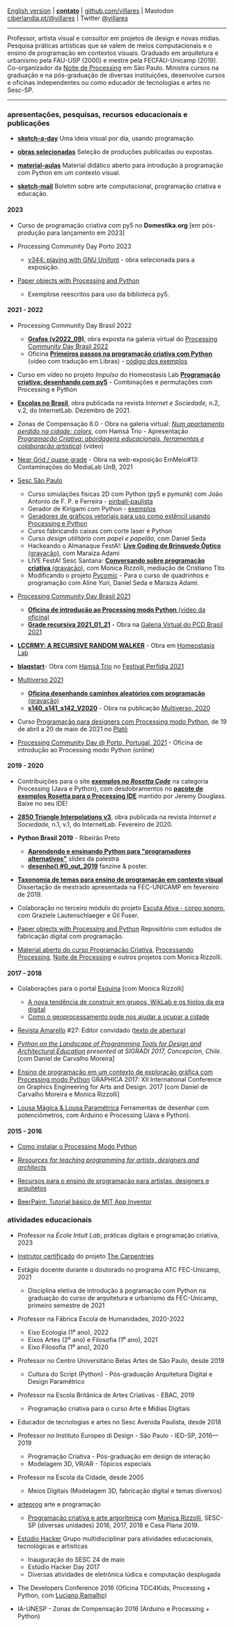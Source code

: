 
 [English version](http://villares.github.io/README-EN)
 | [**contato**](http://abav.lugaralgum.com/contato)
 | [github.com/villares](http://github.com/villares)
 | Mastodon <a rel="me" href="https://ciberlandia.pt/@villares">ciberlandia.pt/@villares</a>
 | Twitter [@villares](http://twitter.com/villares)

----

Professor, artista visual e consultor em projetos de design e novas mídias. Pesquisa práticas artísticas que se valem de meios computacionais e o ensino de programação em contextos visuais. Graduado em arquitetura e urbanismo pela FAU-USP (2000) e mestre pela FECFAU-Unicamp (2019). Co-organizador da [Noite de Processing](https://garoa.net.br/wiki/Noite_de_Processing) em São Paulo. Ministra cursos na graduação e na pós-graduação de diversas instituições, desenvolve cursos e oficinas independentes ou como educador de tecnologias e artes no Sesc-SP. 

----

### apresentações, pesquisas, recursos educacionais e publicações

- [**sketch-a-day**](https://abav.lugaralgum.com/sketch-a-day) Uma ideia visual por dia, usando programação.

- [**obras selecionadas**](selected-work/index.md) Seleção de produções publicadas ou expostas.

- [**material-aulas**](https://abav.lugaralgum.com/material-aulas) Material didático aberto para introdução à programação
com Python em um contexto visual.

- [**sketch-mail**](https://abav.lugaralgum.com/sketch-mail)  Boletim sobre  arte computacional, programação criativa e educação.

#### 2023

- Curso de programação criativa com py5 no **Domestika.org** [em pós-produção para lançamento em 2023]

- Processing Community Day Porto 2023
   - [v344: playing with GNU Unifont](abav.lugaralgum.com/selected-work/v344/) - obra selecionada para a exposição.

- [Paper objects with Processing and Python](https://abav.lugaralgum.com/Paper-objects-with-Processing-and-Python/) 
   - Exemplose reescritos para uso da biblioteca py5.

#### 2021 - 2022

- Processing Community Day Brasil 2022
     - [**Grafos (v2022_09)**](https://abav.lugaralgum.com/selected-work/grafos-2022-09/), obra exposta na galeria virtual do [Processing Community Day Brasil 2022](https://pcd2022.encontrosdigitais.com.br/galeria/)
     - Oficina [**Primeiros passos na programação criativa com Python**](https://www.youtube.com/watch?v=1JOigKDODsg&list=PLCSyFEVJoho6xaic1oBtiwf8xZCAezIp1&index=11) (vídeo com tradução em Libras) - [código dos exemplos](https://gist.github.com/villares/f2fddca034bce52c5cb0fccd7a505396)
     
- Curso em vídeo no projeto *Impulso* do Homeostasis Lab [**Programação criativa: desenhando com py5**](https://homeostasislab.org/cursos/info/131) - Combinações e permutações com Processing e Python

- [**Escolas no Brasil**](https://revista.internetlab.org.br/escolas-no-brasil/), obra publicada na revista *Internet e Sociedade,* n.2, v.2, do InternetLab. Dezembro de 2021.
 
- Zonas de Compensação 8.0
      - Obra na galeria virtual: [*Num apartamento perdido na cidade: colors*](https://www.youtube.com/watch?v=pz2nTNICrkc), com Hamsá Trio
      - Apresentação [*Programação Criativa:  abordagens educacionais, ferramentas e colaboração artística*)](https://www.youtube.com/watch?v=kYSzygN1EV8) (vídeo)

- [Near Grid / quase grade](https://emmeio13.medialab.unb.br/near-grid/) - Obra na web-exposição EmMeio#13: Contaminações do MediaLab UnB, 2021 
 
- [Sesc São Paulo](https://sescsp.org.br)
     -  Curso simulações físicas 2D com Python (py5 e pymunk) com João Antonio de F. P. e Ferreira - [pinball-paulista](https://github.com/villares/pymunk-pinball-paulista)
     -  Gerador de Kirigami com Python - [exemplos](https://gist.github.com/villares/76f574c4eb750c68fbbb360d7f1754bb)
     -  [Geradores de gráficos vetoriais para uso como estêncil usando Processing e Python](https://github.com/villares/py_estencil)
     -  Curso fabricando caixas com corte laser e Python
     -  Curso *design utilitário com papel e papelão*, com Daniel Seda
     -  Hackeando o Almanaque FestA!: [**Live Coding de Brinquedo Óptico** (gravação)](https://www.youtube.com/watch?v=olSL2MdzKNk), com Maraiza Adami
     -  LIVE FestA! Sesc Santana: [**Conversando sobre programação criativa** (gravação)](https://www.youtube.com/watch?v=tUqXdc9SJCs), com Monica Rizzolli, mediação de Cristiano Tito
     -  Modificando o projeto [Pycomic](http://github.com/webtiras) - Para o curso de quadrinhos e programação com Aline Yuri, Daniel Seda e Maraiza Adami.  
- [Processing Community Day Brasil 2021](https://pcd.encontrosdigitais.com.br)
    - [**Oficina de introdução ao Processing modo Python** (vídeo da oficina)](https://youtu.be/Lhk3huuxs3g) 
    - [**Grade recursiva 2021_01_21**](https://abav.lugaralgum.com/selected-work/recursive-grid/) - Obra na [Galeria Virtual do PCD Brasil 2021](https://pcd.encontrosdigitais.com.br/galeria/) 
      
- [**LCCRMY: A RECURSIVE RANDOM WALKER**](https://abav.lugaralgum.com/selected-work/LCCRMY_v2021_04_30/) - Obra em [Homeostasis Lab](https://homeostasislab.org/)

- [**blaqstart**](https://www.lugaralgum.com/hamsatrio/blaqstar/)- Obra com [Hamsá Trio](https://hamsatrio.lugaralgum.com) no [Festival Perfídia 2021](https://www.plataformaperfidia.com/perfidia-online-2021)

- [Multiverso 2021](https://multiverso.cc)
     - [**Oficina desenhando caminhos aleatórios com programação** (gravação)](https://www.youtube.com/watch?v=frwHqc5SBGc)
     - [**s140_s141_s142_V2020**](https://abav.lugaralgum.com/selected-work/s140_s141_s142_v2020) - Obra na publicação [Multiverso, 2020](https://multiverso-docs.s3-sa-east-1.amazonaws.com/multiverso-1a-edicao.pdf)

- Curso [Programação para designers com Processing modo Python](https://plato.studio/Programacao-para-designers), de 19 de abril a 20 de maio de 2021 no [Platô](https://plato.studio)

- [Processing Community Day @ Porto, Portugal, 2021](https://pcd.fba.up.pt/2021/) - Oficina de introdução ao Processing modo Python (online)
 
#### 2019 - 2020

- Contribuições para o site  [**exemplos no *Rosetta Code***](http://rosettacode.org/wiki/Category:Processing) na categoria Processing (Java e Python), com desdobramentos no  [**pacote de exemplos Rosetta para o Processing IDE**](https://github.com/jeremydouglass/rosetta_examples_p5) mantido por Jeremy Douglass. Baixe no seu IDE!

- [**2850 Triangle Interpolations v3**](https://revista.internetlab.org.br/2850-interpolações-de-triângulos-v3/), obra publicada na revista *Internet e Sociedade,* n.1, v.1, do InternetLab. Fevereiro de 2020.

- **Python Brasil 2019** - Ribeirão Preto
  
  - [**Aprendendo e ensinando Python para "programadores alternativos"**](https://abav.lugaralgum.com/palestras/pybr2019/) slides da palestra
  - [**desenho() #0_out_2019**](http://desenho.lugaralgum.com/) fanzine & poster.

- [**Taxonomia de temas para ensino de programação em contexto visual**](https://abav.lugaralgum.com/mestrado) Dissertação de mestrado apresentada na FEC-UNICAMP em fevereiro de 2019.

- Colaboração no terceiro módulo do projeto [Escuta Ativa - corpo sonoro](https://grazielelautenschlaeger.com/portfolio/escuta-ativa/), com Graziele Lautenschlaeger e Gil Fuser.

- [Paper objects with Processing and Python](https://github.com/villares/Paper-objects-with-Processing-and-Python) Repositório com estudos de fabricação digital com programação.

- [Material aberto do curso Programação Criativa](http://arteprog.space/programacao-criativa), [Processando Processing](https://arteprog.space/Processando-Processing), [Noite de Processing](https://garoa.net.br/wiki/Noite_de_Processing) e outros projetos com Monica Rizzolli. 

#### 2017 - 2018
  
- Colaborações para o portal [Esquina](https://web.archive.org/web/20201128041827/https://www.esquina.net.br/author/alexandre-vilares/) [com Monica Rizzolli]
  
  - [A nova tendência de construir em grupos, WikLab e os tijolos da era digital](http://www.esquina.net.br/2018/01/22/a-nova-tendencia-de-construir-em-grupos-wiklab-e-os-tijolos-da-era-digital/)
  - [Como o geoprocessamento pode nos ajudar a ocupar a cidade](http://www.esquina.net.br/2017/10/23/como-o-geoprocessamento-pode-nos-ajudar-a-ocupar-a-cidade/)

- [Revista Amarello](http://www.amarello.com.br) #27: Editor convidado ([texto de abertura](https://github.com/villares/villares.github.io/blob/master/assets/editorial_Amarello%2327.pdf)) 

- *[Python on the Landscape of Programming Tools for Design and Architectural Education](https://villares.github.io/mestrado/VILLARES_MOREIRA_SIGRADI_2017) presented at SIGRADI 2017, Concepcíon, Chile.* [com Daniel de Carvalho Moreira]

- [Ensino de programação em um contexto de exploração gráfica com Processing modo Python](https://villares.github.io/mestrado/VILLARES_MOREIRA_GOMES_GRAPHICA_2017) GRAPHICA 2017: XII International Conference on Graphics Engineering for Arts and Design. 2017 [com Daniel de Carvalho Moreira e Monica Rizzolli]

- [Lousa Mágica & Lousa Paramétrica](https://githtb.com/lousa-magica) Ferramentas de desenhar com potenciômetros, com Arduino e Processing (Java e Python).

#### 2015 - 2016

- [Como instalar o Processing Modo Python](https://villares.github.io/como-instalar-o-processing-modo-python/) 

- *[Resources for teaching programming for artists, designers and architects](https://villares.github.io/Resources-for-teaching-programming/)*

- [Recursos para o ensino de programação para artistas, designers e arquitetos](https://villares.github.io/Recursos-para-o-ensino-de-programacao) 

- [BeerPaint: Tutorial básico de MIT App Inventor](https://gumroad.com/l/kXiHW)

### atividades educacionais

- Professor na *École Intuit Lab*, práticas digitais e programação criativa, 2023

- [Instrutor certificado](https://carpentries.org/instructors/) do projeto [The Carpentries](https://carpentries.org/)

- Estágio docente durante o doutorado no programa ATC FEC-Unicamp, 2021
  
  - Disciplina eletiva de introdução à pogramação com Python na graduação do curso de arquitetura e urbanismo da FEC-Unicamp, primeiro semestre de 2021

- Professor na Fábrica Escola de Humanidades, 2020-2022

  - Eixo Ecologia (1⁰ ano), 2022  
  - Eixos Artes (2⁰ ano) e Filosofia (1⁰ ano), 2021
  - Eixo Filosofia (1⁰ ano), 2020

- Professor no Centro Universitário Belas Artes de São Paulo, desde 2019
  
  - Cultura do Script (Python) - Pós-graduação Arquitetura Digital e Design Paramétrico

- Professor na Escola Britânica de Artes Criativas - EBAC, 2019
  
  - Programação criativa para o curso Arte e Mídias Digitais

- Educador de tecnologias e artes no Sesc Avenida Paulista, desde 2018

- Professor no Instituto Europeo di Design - São Paulo - IED-SP,  2016—2019
  
  - Programação Criativa - Pós-graduação em design de interação
  - Modelagem 3D, VR/AR - Tópicos especiais

- Professor na Escola da Cidade, desde 2005
  
  - Meios Digitais (Modelagem 3D, fabricação digital e temas diversos)

- [arteprog](http://arteprog.space) arte e programação
  
  - [Programação criativa e arte argorítmica](http://arteprog.space/programacao-criativa) com [Monica Rizzolli](https://github.com/monicarizzolli), SESC-SP (diversas unidades) 2016, 2017, 2018 e Casa Plana 2019.

- [Estúdio Hacker](https://estudiohacker.io) Grupo multidisciplinar para atividades educacionais, tecnológicas e artísticas
  
  - Inauguração do SESC 24 de maio
  - Estúdio Hacker Day 2017
  - Diversas atividades de eletrônica lúdica e computação desplugada

- The Developers Conference 2016 (Oficina TDC4Kids, Processing + Python, com [Luciano Ramalho](https://github.com/ramalho))

- IA-UNESP - Zonas de Compensação 2016 (Arduino e Processing + Python)

<a rel="me" href="https://mastodon.social/@villares"> </a>

